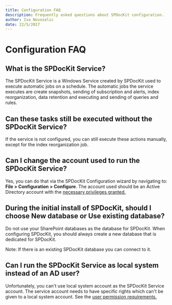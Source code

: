 ```yaml
---
title: Configuration FAQ
description: Frequently asked questions about SPDocKit configuration.
author: Iva Novoselic
date: 22/5/2017
---
```


# Configuration FAQ

## What is the SPDocKit Service?

The SPDocKit Service is a Windows Service created by SPDocKit used to execute automatic jobs on a schedule. The automatic jobs the service executes are create snapshots, sending of subscription and alerts, index reorganization, data retention and executing and sending of queries and rules.

## Can these tasks still be executed without the SPDocKit Service?

If the service is not configured, you can still execute these actions manually, except for the index reorganization job.

## Can I change the account used to run the SPDocKit Service?

Yes, you can do that via the SPDocKit Configuration wizard by navigating to: **File &gt; Configuration &gt; Configure**. The account used should be an Active Directory account with the [necessary privileges granted.](../requirements/sharepoint-on-premises-user-permissions-requirements.md)

## During the initial install of SPDocKit, should I choose New database or Use existing database?

Do not use your SharePoint databases as the database for SPDocKit. When configuring SPDocKit, you should always create a new database that is dedicated for SPDocKit.

Note: If there is an existing SPDocKit database you can connect to it.

## Can I run the SPDocKit Service as local system instead of an AD user?

Unfortunately, you can't use local system account as the SPDocKit Service account. The service account needs to have specific rights which can't be given to a local system account. See the [user permission requirements.](../requirements/sharepoint-on-premises-user-permissions-requirements.md)

